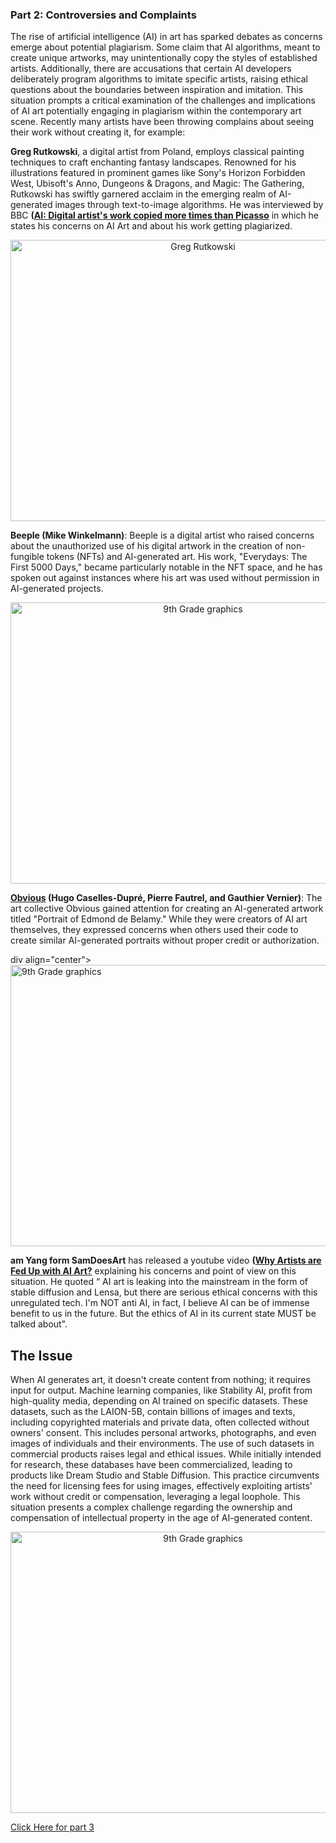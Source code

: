 ### Part 2: Controversies and Complaints

The rise of artificial intelligence (AI) in art has sparked debates as concerns emerge about potential plagiarism. Some claim that AI algorithms, meant to create unique artworks, may unintentionally copy the styles of established artists. Additionally, there are accusations that certain AI developers deliberately program algorithms to imitate specific artists, raising ethical questions about the boundaries between inspiration and imitation. This situation prompts a critical examination of the challenges and implications of AI art potentially engaging in plagiarism within the contemporary art scene. Recently many artists have been throwing complains about seeing their work without creating it, for example:


**Greg Rutkowski**, a digital artist from Poland, employs classical painting techniques to craft enchanting fantasy landscapes. Renowned for his illustrations featured in prominent games like Sony's Horizon Forbidden West, Ubisoft's Anno, Dungeons & Dragons, and Magic: The Gathering, Rutkowski has swiftly garnered acclaim in the emerging realm of AI-generated images through text-to-image algorithms. He was interviewed by BBC **([AI: Digital artist's work copied more times than Picasso](https://www.bbc.com/news/uk-wales-66099850)** in which he states his concerns on AI Art and about his work getting plagiarized. 

<div align="center">
  <img src="https://github.com/Khadija-mahmoud/ai_art_plagiarism_post/assets/150390985/0d16af85-a89a-4696-9aee-2b18fec4eba7" alt="Greg Rutkowski" width="600" height="450">
</div>

**Beeple (Mike Winkelmann)**: Beeple is a digital artist who raised concerns about the unauthorized use of his digital artwork in the creation of non-fungible tokens (NFTs) and AI-generated art. His work, "Everydays: The First 5000 Days," became particularly notable in the NFT space, and he has spoken out against instances where his art was used without permission in AI-generated projects.

<div align="center">
  <img src="https://github.com/Khadija-mahmoud/ai_art_plagiarism_post/assets/150390985/465aafd1-122a-4931-a65c-1772327690ef" alt="9th Grade graphics" width="600" height="450">
</div>


**[Obvious](https://obvious-art.com/page-about-obvious/) (Hugo Caselles-Dupré, Pierre Fautrel, and Gauthier Vernier)**: The art collective Obvious gained attention for creating an AI-generated artwork titled "Portrait of Edmond de Belamy." While they were creators of AI art themselves, they expressed concerns when others used their code to create similar AI-generated portraits without proper credit or authorization.

div align="center">
  <img src="https://github.com/Khadija-mahmoud/ai_art_plagiarism_post/assets/150390985/b8a25cef-d1ee-4545-8f61-00add2c85bc8" alt="9th Grade graphics" width="600" height="450">
</div>


**am Yang form SamDoesArt** has released a youtube video **([Why Artists are Fed Up with AI Art?](https://www.youtube.com/watch?v=5Viy3Cu3DLk&ab_channel=SamDoesArtsl)** explaining his concerns and point of view on this situation. He quoted “ AI art is leaking into the mainstream in the form of stable diffusion and Lensa, but there are serious ethical concerns with this unregulated tech. I'm NOT anti AI, in fact, I believe AI can be of immense benefit to us in the future. But the ethics of AI in its current state MUST be talked about".

## **The Issue**
When AI generates art, it doesn't create content from nothing; it requires input for output. Machine learning companies, like Stability AI, profit from high-quality media, depending on AI trained on specific datasets. These datasets, such as the LAION-5B, contain billions of images and texts, including copyrighted materials and private data, often collected without owners' consent. This includes personal artworks, photographs, and even images of individuals and their environments. The use of such datasets in commercial products raises legal and ethical issues. While initially intended for research, these databases have been commercialized, leading to products like Dream Studio and Stable Diffusion. This practice circumvents the need for licensing fees for using images, effectively exploiting artists' work without credit or compensation, leveraging a legal loophole. This situation presents a complex challenge regarding the ownership and compensation of intellectual property in the age of AI-generated content.



<div align="center">
  <img src="https://github.com/Khadija-mahmoud/ai_art_plagiarism_post/assets/150390985/cab69476-a207-4a8b-ad72-87b65fdbe39d" alt="9th Grade graphics" width="600" height="450">
</div>


[Click Here for part 3](Part_3)
